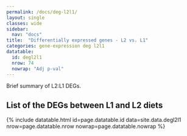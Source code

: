 ```yaml
---
permalink: /docs/deg-l2l1/
layout: single
classes: wide
sidebar:
  nav: "docs"
title:  "Differentially expressed genes - L2 vs. L1"
categories: gene-expression deg l2l1
datatable:
  id: degl2l1
  nrow: 74
  nowrap: "Adj p-val"
---
```

Brief summary of L2:L1 DEGs.

## List of the DEGs between L1 and L2 diets

{% include datatable.html id=page.datatable.id
  data=site.data.degl2l1 nrow=page.datatable.nrow
  nowrap=page.datatable.nowrap %}

